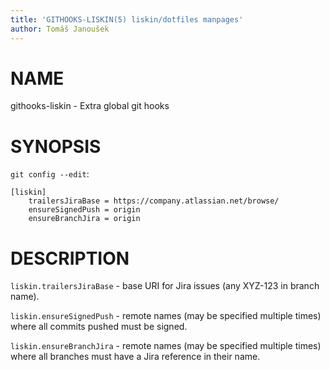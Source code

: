 ```yaml
---
title: 'GITHOOKS-LISKIN(5) liskin/dotfiles manpages'
author: Tomáš Janoušek
---
```


# NAME

githooks-liskin - Extra global git hooks

# SYNOPSIS

`git config --edit`:

```
[liskin]
	trailersJiraBase = https://company.atlassian.net/browse/
	ensureSignedPush = origin
	ensureBranchJira = origin
```

# DESCRIPTION

`liskin.trailersJiraBase` - base URI for Jira issues (any XYZ-123 in branch name).

`liskin.ensureSignedPush` - remote names (may be specified multiple times)
where all commits pushed must be signed.

`liskin.ensureBranchJira` - remote names (may be specified multiple times)
where all branches must have a Jira reference in their name.
